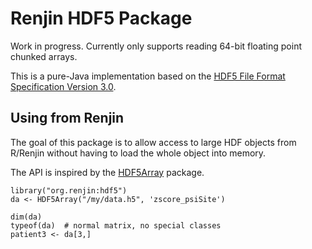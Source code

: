 
# Renjin HDF5 Package

Work in progress. Currently only supports reading 64-bit floating
point chunked arrays.

This is a pure-Java implementation based on the 
[HDF5 File Format Specification Version 3.0](https://support.hdfgroup.org/HDF5/doc/H5.format.html).
 

## Using from Renjin

The goal of this package is to allow access to large HDF objects
from R/Renjin without having to load the whole object into memory.

The API is inspired by the [HDF5Array](http://bioconductor.org/packages/release/bioc/html/HDF5Array.html)
package.

    library("org.renjin:hdf5")
    da <- HDF5Array("/my/data.h5", 'zscore_psiSite')
    
    dim(da)
    typeof(da)  # normal matrix, no special classes
    patient3 <- da[3,]


    